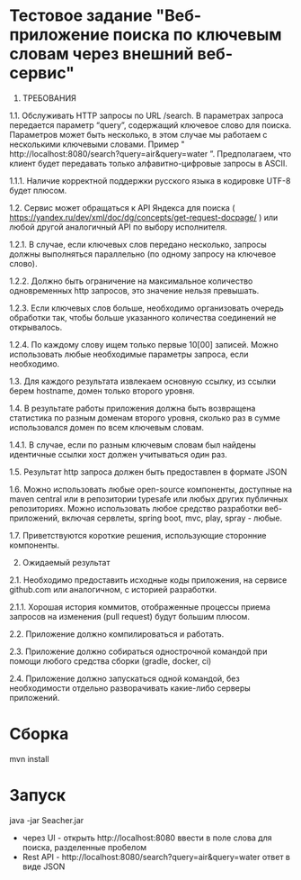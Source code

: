 # Тестовое задание "Веб-приложение поиска по ключевым словам через внешний веб-сервис"

1. ТРЕБОВАНИЯ

1.1. Обслуживать HTTP запросы по URL /search. В параметрах запроса
передается параметр “query”, содержащий ключевое слово для поиска.
Параметров может быть несколько, в этом случае мы работаем с
несколькими ключевыми словами. Пример
" http://localhost:8080/search?query=air&query=water ”. Предполагаем, что
клиент будет передавать только алфавитно-цифровые запросы в ASCII.

1.1.1. Наличие корректной поддержки русского языка в кодировке UTF-8
будет плюсом.

1.2. 
Сервис может обращаться к API Яндекса для поиска
( https://yandex.ru/dev/xml/doc/dg/concepts/get-request-docpage/ ) или любой
другой аналогичный API по выбору исполнителя.

1.2.1. В случае, если ключевых слов передано несколько, запросы должны
выполняться параллельно (по одному запросу на ключевое слово).

1.2.2. Должно быть ограничение на максимальное количество
одновременных http запросов, это значение нельзя превышать.

1.2.3. Если ключевых слов больше, необходимо организовать очередь
обработки так, чтобы больше указанного количества соединений не
открывалось.

1.2.4. По каждому слову ищем только первые 10[00] записей. Можно
использовать любые необходимые параметры запроса, если
необходимо.

1.3. Для каждого результата извлекаем основную ссылку, из ссылки берем
hostname, домен только второго уровня.

1.4. В результате работы приложения должна быть возвращена статистика по
разным доменам второго уровня, сколько раз в сумме использовался домен
по всем ключевым словам.

1.4.1. В случае, если по разным ключевым словам был найдены
идентичные ссылки хост должен учитываться один раз.

1.5. Результат http запроса должен быть предоставлен в формате JSON

1.6. Можно использовать любые open-source компоненты, доступные на maven
central или в репозитории typesafe или любых других публичных
репозиториях. Можно использовать любое средство разработки
веб-приложений, включая сервлеты, spring boot, mvc, play, spray - любые.

1.7. Приветствуются короткие решения, использующие сторонние компоненты.

2. Ожидаемый результат

2.1. Необходимо предоставить исходные коды приложения, на сервисе
github.com или аналогичном, с историей разработки.

2.1.1. Хорошая история коммитов, отображенные процессы приема
запросов на изменения (pull request) будут большим плюсом.

2.2. Приложение должно компилироваться и работать.

2.3. Приложение должно собираться однострочной командой при помощи
любого средства сборки (gradle, docker, ci)

2.4. Приложение должно запускаться одной командой, без необходимости
отдельно разворачивать какие-либо серверы приложений.



# Сборка
mvn install

# Запуск

java -jar Seacher.jar

* через UI - открыть http://localhost:8080 ввести в поле слова для поиска, разделенные пробелом
* Rest API - http://localhost:8080/search?query=air&query=water ответ в виде JSON


